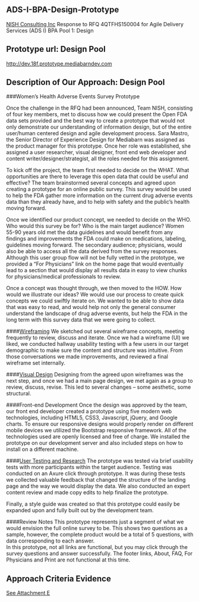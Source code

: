 ## ADS-I-BPA-Design-Prototype
[NISH Consulting Inc](http://www.nishconsulting.com) Response to RFQ 4QTFHS150004 for Agile Delivery Services (ADS I) BPA Pool 1: Design
## Prototype url: Design Pool

http://dev.18f.prototype.mediabarndev.com

## Description of Our Approach: Design Pool
###Women’s Health Adverse Events Survey Prototype

Once the challenge in the RFQ had been announced, Team NISH, consisting of four key members, met to discuss how we could present the Open FDA data sets provided and the best way to create a prototype that would not only demonstrate our understanding of information design, but of the entire user/human centered design and agile development process.
Sara Mastro, the Senior Director of Experience Design for Mediabarn was assigned as the product manager for this prototype.  Once her role was established, she assigned a user researcher, visual designer, front end web developer and content writer/designer/strategist, all the roles needed for this assignment.

To kick off the project, the team first needed to decide on the WHAT. What opportunities are there to leverage this open data that could be useful and effective?  The team brainstormed several concepts and agreed upon creating a prototype for an online public survey. This survey would be used to help the FDA gather more information on the current drug adverse events data than they already have, and to help with safety and the public’s health moving forward.

Once we identified our product concept, we needed to decide on the WHO. Who would this survey be for? Who is the main target audience?  Women 55-90 years old met the data guidelines and would benefit from any findings and improvements the FDA could make on medications, labeling, guidelines moving forward. The secondary audience; physicians, would also be able to access all the data derived from the survey responses.  Although this user group flow will not be fully vetted in the prototype, we provided a “For Physicians” link on the home page that would eventually lead to a section that would display all results data in easy to view chunks for physicians/medical professionals to review.

Once a concept was thought through, we then moved to the HOW.  How would we illustrate our ideas?  We would use our process to create quick concepts we could swiftly iterate on. We wanted to be able to show data that was easy to read, and would help not only the general consumer understand the landscape of drug adverse events, but help the FDA in the long term with this survey data that we were going to collect.

####[Wireframing](https://github.com/NishConsulting/ADS-I-BPA-Design-Prototype/blob/master/Attachment-E/Criteria%20H_RevisedUI.md)
We sketched out several wireframe concepts, meeting frequently to review, discuss and iterate.  Once we had a wireframe (UI) we liked, we conducted hallway usability testing with a few users in our target demographic to make sure the content and structure was intuitive. From those conversations we made improvements, and reviewed a final wireframe set internally.

####[Visual Design](https://github.com/NishConsulting/ADS-I-BPA-Design-Prototype/blob/master/Attachment-E/Criteria%20H_VisualDesign.md)
Designing from the agreed upon wireframes was the next step, and once we had a main page design, we met again as a group to review, discuss, revise. This led to several changes – some aesthetic, some structural.

####Front-end Development
Once the design was approved by the team, our front end developer created a prototype using five modern web technologies, including HTML5, CSS3, Javascript, jQuery, and Google charts.  To ensure our responsive designs would properly render on different mobile devices we utilized the Bootstrap responsive framework.  All of the technologies used are openly licensed and free of charge. We installed the prototype on our development server and also included steps on how to install on a different machine.

####[User Testing and Research](https://github.com/NishConsulting/ADS-I-BPA-Design-Prototype/blob/master/Attachment-E/Criteria%20G.md)
The prototype was tested via brief usability tests with more participants within the target audience. Testing was conducted on an Axure click through prototype.  It was during these tests we collected valuable feedback that changed the structure of the landing page and the way we would display the data.  We also conducted an expert content review and made copy edits to help finalize the prototype.

Finally, a style guide was created so that this prototype could easily be expanded upon and fully built out by the development team.

####Review Notes
This prototype represents just a segment of what we would envision the full online survey to be.  This shows two questions as a sample, however, the complete product would be a total of 5 questions, with data corresponding to each answer.  
In this prototype, not all links are functional, but you may click through the survey questions and answer successfully.  The footer links, About, FAQ, For Physicians and Print are not functional at this time.
 



## Approach Criteria Evidence
[See Attachment E](https://github.com/NishConsulting/ADS-I-BPA-Design-Prototype/tree/master/Attachment-E)
